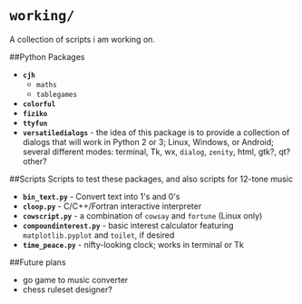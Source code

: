 # `working/`
A collection of scripts i am working on.

##Python Packages
- **`cjh`**
    - `maths`
    - `tablegames`
- **`colorful`**
- **`fiziko`**
- **`ttyfun`**
- **`versatiledialogs`** - the idea of this package is to provide a collection of
  dialogs that will work in Python 2 or 3; Linux, Windows, or Android; several
  different modes: terminal, Tk, wx, `dialog`, `zenity`, html, gtk?, qt? other?

##Scripts
Scripts to test these packages, and also scripts for 12-tone music
- **`bin_text.py`**  - Convert text into 1's and 0's
- **`cloop.py`**     - C/C++/Fortran interactive interpreter
- **`cowscript.py`** - a combination of `cowsay` and `fortune` (Linux only)
- **`compoundinterest.py`** - basic interest calculator featuring `matplotlib.pyplot` and
                            `toilet`, if desired
- **`time_peace.py`** - nifty-looking clock; works in terminal or Tk

##Future plans
- go game to music converter
- chess ruleset designer?